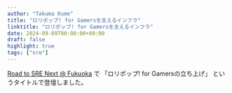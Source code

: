 ```yaml
---
author: "Takuma Kume"
title: "ロリポップ! for Gamersを支えるインフラ"
linktitle: "ロリポップ! for Gamersを支えるインフラ"
date: 2024-09-09T00:00:00+09:00
draft: false
highlight: true
tags: ["sre"]
---
```


[Road to SRE Next @ Fukuoka](https://sre-lounge.connpass.com/event/314694/) で 「ロリポップ! for Gamersの立ち上げ」 というタイトルで登壇しました。

<script defer class="speakerdeck-embed" data-id="7268b7d2b3af471ba534917fa4f1556b" data-ratio="1.7772511848341233" src="//speakerdeck.com/assets/embed.js"></script>

